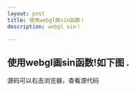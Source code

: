 ```yaml
---
layout: post
title: 使用webgl画sin函数！
description: webgl sin！

---
```

## 使用webgl画sin函数!如下图 .  
源码可以右击浏览器，查看源代码
